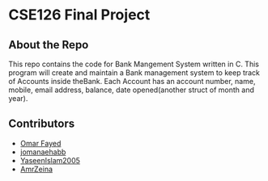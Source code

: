 # CSE126 Final Project

## About the Repo
This repo contains the code for Bank Mangement System written in C.
This program will create and maintain a Bank management system to keep track of Accounts inside theBank.
Each Account has an account number, name, mobile, email address, balance, date opened(another struct of month and year).

## Contributors
- [Omar Fayed]([https://www.github.com/Soupaul])
- [jomanaehabb]([https://github.com/jomanaehabb])
- [YaseenIslam2005]([https://github.com/YaseenIslam2005])
- [AmrZeina]([https://github.com/AmrZeina])
